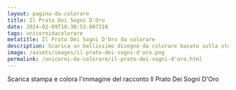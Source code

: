 ```yaml
---
layout: pagina-da-colorare
title: Il Prato Dei Sogni D'Oro
date: 2024-02-09T18:30:53.007310
tags: unicornidacolorare
metatitle: Il Prato Dei Sogni D'Oro da colorare
description: Scarica un bellissimo disegno da colorare basato sulla storia Il Prato Dei Sogni D'Oro
image: /assets/images/il-prato-dei-sogni-d'oro.png
permalink: /unicorni-da-colorare/il-prato-dei-sogni-d'oro.html
---
```

Scarica stampa e colora l'immagine del racconto Il Prato Dei Sogni D'Oro
